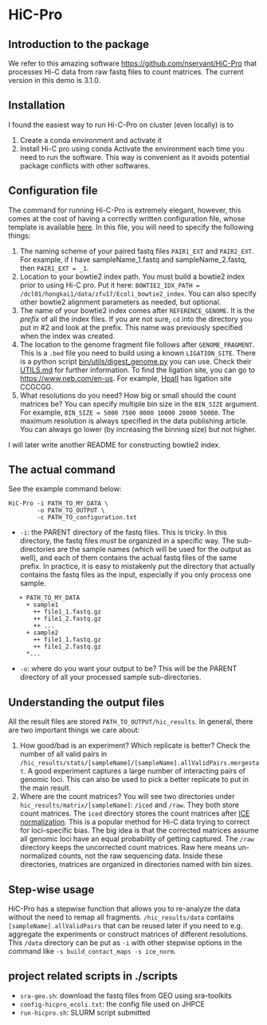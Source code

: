 # HiC-Pro
## Introduction to the package
We refer to this amazing software https://github.com/nservant/HiC-Pro that processes Hi-C data from raw fastq files to count matrices. The current version in this demo is 3.1.0.
## Installation
I found the easiest way to run Hi-C-Pro on cluster (even locally) is to 
1. Create a conda environment and activate it
2. Install Hi-C pro using conda
Activate the environment each time you need to run the software. This way is convenient as it avoids potential package conflicts with other softwares. 
## Configuration file
The command for running Hi-C-Pro is extremely elegant, however, this comes at the cost of having a correctly written configuration file, whose template is available [here](https://github.com/nservant/HiC-Pro/blob/master/config-hicpro.txt). In this file, you will need to specify the following things:
1. The naming scheme of your paired fastq files `PAIR1_EXT` and `PAIR2_EXT`. For example, if I have sampleName_1.fastq and sampleName_2.fastq, then `PAIR1_EXT = _1`.
2. Location to your bowtie2 index path. You must build a bowtie2 index prior to using Hi-C pro. Put it here: `BOWTIE2_IDX_PATH = /dcl01/hongkai1/data/zfu17/Ecoli_bowtie2_index`. You can also specify other bowtie2 alignment parameters as needed, but optional.
3. The name of your bowtie2 index comes after `REFERENCE_GENOME`. It is the *prefix* of all the index files. If you are not sure, `cd` into the directory you put in #2 and look at the prefix. This name was previously specified when the index was created. 
4. The location to the genome fragment file follows after `GENOME_FRAGMENT`. This is a `.bed` file you need to build using a known `LIGATION_SITE`. There is a python script [bin/utils/digest_genome.py](https://github.com/nservant/HiC-Pro/blob/master/bin/utils/digest_genome.py) you can use. Check their [UTILS.md](https://github.com/nservant/HiC-Pro/blob/master/doc/UTILS.md) for further information. To find the ligation site, you can go to https://www.neb.com/en-us. For example, [HpaII](https://www.neb.com/en-us/products/r0171-hpaii) has ligation site CCGCGG.
5. What resolutions do you need? How big or small should the count matrices be? You can specify multiple bin size in the `BIN_SIZE` argument. For example, `BIN_SIZE = 5000 7500 8000 10000 20000 50000`. The maximum resolution is always specified in the data publishing article. You can always go lower (by increasing the binning size) but not higher. 

I will later write another README for constructing bowtie2 index.
## The actual command
See the example command below:
```
HiC-Pro -i PATH_TO_MY_DATA \
		-o PATH_TO_OUTPUT \
		-c PATH_TO_configuration.txt
```
- `-i`: the PARENT directory of the fastq files. This is tricky. In this directory, the fastq files *must* be organized in a specific way. The sub-directories are the sample names (which will be used for the output as well), and each of them contains the actual fastq files of the same prefix. In practice, it is easy to mistakenly put the directory that actually contains the fastq files as the input, especially if you only process one sample. 
```
   + PATH_TO_MY_DATA
     + sample1
       ++ file1_1.fastq.gz
       ++ file1_2.fastq.gz
       ++ ...
     + sample2
       ++ file1_1.fastq.gz
       ++ file1_2.fastq.gz
     *...
```
- `-o`:  where do you want your output to be? This will be the PARENT directory of all your processed sample sub-directories. 
## Understanding the output files
All the result files are stored `PATH_TO_OUTPUT/hic_results`. In general, there are two important things we care about:
1. How good/bad is an experiment? Which replicate is better? 
	Check the number of all valid pairs in `/hic_results/stats/[sampleName]/[sampleName].allValidPairs.mergestat`. A good experiment captures a large number of interacting pairs of genomic loci. This can also be used to pick a better replicate to put in the main result.
2. Where are the count matrices?
	You will see two directories under `hic_results/matrix/[sampleName]`: `/iced` and `/raw`. They both store count matrices. The `iced` directory stores the count matrices after [ICE normalization](https://www.nature.com/articles/nmeth.2148). This is a popular method for Hi-C data trying to correct for loci-specific bias. The big idea is that the corrected matrices assume all genomic loci have an equal probability of getting captured. The `/raw` directory keeps the uncorrected count matrices. Raw here means un-normalized counts, not the raw sequencing data. Inside these directories, matrices are organized in directories named with bin sizes. 
## Step-wise usage
HiC-Pro has a stepwise function that allows you to re-analyze the data without the need to remap all fragments. `/hic_results/data` contains `[sampleName].allValidPairs` that can be reused later if you need to e.g. aggregate the experiments or construct matrices of different resolutions. This `/data` directory can be put as `-i` with other stepwise options in the command like `-s build_contact_maps -s ice_norm`.
## project related scripts in ./scripts
- `sra-geo.sh`: download the fastq files from GEO using sra-toolkits
- `config-hicpro_ecoli.txt`: the config file used on JHPCE
-  `run-hicpro.sh`: SLURM script submitted
